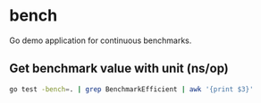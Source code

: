 
# bench

Go demo application for continuous benchmarks.

## Get benchmark value with unit (ns/op)

```bash
go test -bench=. | grep BenchmarkEfficient | awk '{print $3}'
```